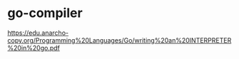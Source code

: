 # go-compiler
https://edu.anarcho-copy.org/Programming%20Languages/Go/writing%20an%20INTERPRETER%20in%20go.pdf
